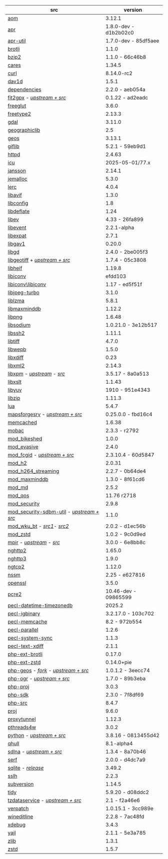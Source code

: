 | src | version |
| ---- | ---- |
| [aom](https://aomedia.googlesource.com/aom) | 3.12.1 |
| [apr](https://github.com/apache/apr) | 1.8.0-dev - d1b2b02c0 |
| [apr-util](https://github.com/apache/apr-util) | 1.7.0-dev - 85df5aee |
| [brotli](https://github.com/google/brotli) | 1.1.0 |
| [bzip2](https://gitlab.com/bzip2/bzip2.git) | 1.1.0 - 66c46b8 |
| [cares](https://github.com/c-ares/c-ares) | 1.34.5 |
| [curl](https://github.com/curl/curl) | 8.14.0-rc2 |
| [dav1d](https://code.videolan.org/videolan/dav1d.git) | 1.5.1 |
| [dependencies](https://github.com/himeshsameera/Dependencies) | 2.2.0 - aeb054a |
| [fit2gpx](https://github.com/nono303/fit2gpx) - [*upstream + src*](https://github.com/MaksVasilev/fit2gpx) | 0.1.22 - ad2eadc |
| [freeglut](https://github.com/dcnieho/FreeGLUT.git) | 3.6.0 |
| [freetype2](https://git.savannah.nongnu.org/git/freetype/freetype2.git/) | 2.13.3 |
| [gdal](https://github.com/OSGeo/gdal) | 3.11.0 |
| [geographiclib](https://github.com/geographiclib/geographiclib/tree/release) | 2.5 |
| [geos](https://github.com/libgeos/geos) | 3.13.1 |
| [giflib](https://github.com/gongjianbo/GifLib) | 5.2.1 - 59eb9d1 |
| [httpd](https://github.com/apache/httpd) | 2.4.63 |
| [icu](https://github.com/unicode-org/icu) | 2025-05-01/77.x |
| [jansson](https://github.com/akheron/jansson) | 2.14.1 |
| [jemalloc](https://github.com/jemalloc/jemalloc) | 5.3.0 |
| [lerc](https://github.com/Esri/lerc.git) | 4.0.4 |
| [libavif](https://github.com/AOMediaCodec/libavif.git) | 1.3.0 |
| [libconfig](https://github.com/hyperrealm/libconfig) | 1.8 |
| [libdeflate](https://github.com/ebiggers/libdeflate.git) | 1.24 |
| [libev](https://git.lighttpd.net/libev) | 4.33 - 26fa899 |
| [libevent](https://github.com/libevent/libevent) | 2.2.1-alpha |
| [libexpat](https://github.com/libexpat/libexpat) | 2.7.1 |
| [libgav1](https://chromium.googlesource.com/codecs/libgav1) | 0.20.0 |
| [libgd](https://github.com/libgd/libgd) | 2.4.0 - 2be005f3 |
| [libgeotiff](https://github.com/nono303/libgeotiff.git) + [*upstream + src*](https://github.com/OSGeo/libgeotiff) | 1.7.4 - 05c3808 |
| [libheif](https://github.com/strukturag/libheif) | 1.19.8 |
| [libiconv](https://github.com/AiMiDi/libiconv_cmake) | efdd103 |
| [libiconv\libiconv](https://github.com/AiMiDi/libiconv) | 1.17 - ed5f51f |
| [libjpeg-turbo](https://github.com/libjpeg-turbo/libjpeg-turbo) | 3.1.0 |
| [liblzma](https://github.com/ShiftMediaProject/liblzma) | 5.8.1 |
| [libmaxminddb](https://github.com/maxmind/libmaxminddb) | 1.12.2 |
| [libpng](https://sourceforge.net/p/libpng/code/ci/master/tree/) | 1.6.48 |
| [libsodium](https://github.com/jedisct1/libsodium.git) | 1.0.21.0 - 3e12b517 |
| [libssh2](https://github.com/libssh2/libssh2) | 1.11.1 |
| [libtiff](https://gitlab.com/libtiff/libtiff) | 4.7.0 |
| [libwepb](https://chromium.googlesource.com/webm/libwebp) | 1.5.0 |
| [libxdiff](https://github.com/opencor/libxdiff) | 0.23 |
| [libxml2](https://gitlab.gnome.org/GNOME/libxml2.git) | 2.14.3 |
| [libxpm](https://github.com/nono303/libxpm.git) - _[upstream](https://github.com/winlibs/libxpm)_ - _[src](https://gitlab.freedesktop.org/xorg/lib/libxpm)_ | 3.5.17 - 8a0a513 |
| [libxslt](https://gitlab.gnome.org/GNOME/libxslt) | 1.1.43 |
| [libyuv](https://chromium.googlesource.com/libyuv/libyuv) | 1910 - 951e4343 |
| [libzip](https://github.com/nih-at/libzip) | 1.11.3 |
| [lua](https://github.com/lua/lua) | 5.4.7 |
| [mapsforgesrv](https://github.com/nono303/mapsforgesrv/tree/tasks)  - _[upstream + src](https://github.com/telemaxx/mapsforgesrv/tree/tasks)_ | 0.25.0.0 - fbd16c4 |
| [memcached](https://github.com/memcached/memcached) | 1.6.38 |
| [mobac](https://svn.code.sf.net/p/mobac/code) | 2.3.3 - r2792 |
| [mod_bikeshed](https://github.com/JBlond/mod_bikeshed) | 1.0.0 |
| [mod_evasive](https://github.com/jvdmr/mod_evasive) | 2.4.0 |
| [mod_fcgid](https://github.com/nono303/mod_fcgid) - _[upstream + src](https://github.com/pagespeed/mod_fcgid)_ | 2.3.10.4 - 60d5847 |
| [mod_h2](https://github.com/icing/mod_h2) | 2.0.31 |
| [mod_h264_streaming](https://github.com/traceypooh/mod_h264_streaming--intra-keyframes) | 2.2.7 - 0b64de4 |
| [mod_maxminddb](https://github.com/maxmind/mod_maxminddb) | 1.3.0 - 8f61cd6 |
| [mod_md](https://github.com/icing/mod_md) | 2.5.2 |
| [mod_qos](https://sourceforge.net/p/mod-qos/source/HEAD/tree/trunk/httpd_src/modules/qos/) | 11.76 r2718 |
| [mod_security](https://github.com/SpiderLabs/ModSecurity) | 2.9.8 |
| [mod_security-sdbm-util](https://github.com/nono303/modsec-sdbm-util) - _[upstream + src](https://github.com/SpiderLabs/modsec-sdbm-util)_ | 1.1.0 |
| [mod_wku_bt](https://github.com/nono303/mod_whatkilledus) - _[src1](https://emptyhammock.com/media/downloads/wku_bt-2.01.zip)_- _[src2](https://github.com/nono303/mod_whatkilledus)_ | 2.0.2 - d1ec56b |
| [mod_zstd](https://github.com/nono303/mod_zstd) | 1.0.2 - 9c0d9ed |
| [mpir](https://github.com/nono303/mpir) - _[upstream](https://github.com/BrianGladman/mpir)_ - _[src](https://github.com/wbhart/mpir)_ | 3.0.0 - 6e8bb8c |
| [nghttp2](https://github.com/nghttp2/nghttp2) | 1.65.0 |
| [nghttp3](https://github.com/ngtcp2/nghttp3) | 1.9.0 |
| [ngtcp2](https://github.com/ngtcp2/ngtcp2) | 1.12.0 |
| [nssm](https://github.com/puppetlabs/nssm) | 2.25 - e627816 |
| [openssl](https://github.com/openssl/openssl)                | 3.5.0    |
| [pcre2](https://github.com/PCRE2Project/pcre2) | 10.46-dev - 09865599 |
| [pecl-datetime-timezonedb](https://github.com/php/pecl-datetime-timezonedb) | 2025.2 |
| [pecl-igbinary](https://github.com/igbinary/igbinary) | 3.2.17.0 - 103c702 |
| [pecl-memcache](https://github.com/websupport-sk/pecl-memcache) | 8.2 - 972b554 |
| [pecl-parallel](https://github.com/krakjoe/parallel.git) | 1.2.6 |
| [pecl-system-sync](https://github.com/php/pecl-system-sync) | 1.1.3 |
| [pecl-text-xdiff](https://github.com/php/pecl-text-xdiff) | 2.1.1 |
| [php-ext-brotli](https://github.com/kjdev/php-ext-brotli) | 0.17.0 |
| [php-ext-zstd](https://github.com/kjdev/php-ext-zstd) | 0.14.0+pie |
| [php-geos](https://github.com/nono303/php-geos) - *[fork](https://github.com/ModelTech/php-geos) - [upstream + src](https://git.osgeo.org/gitea/geos/php-geos/commits/branch/php8)* | 1.0.1.2 - 3eecc74 |
| [php-ogr](https://github.com/nono303/php-ogr) - *[upstream + src](https://github.com/dvzgeo/php_ogr)* | 1.7.0 - 89b3eba |
| [php-proj](https://github.com/swen100/phpng-proj) | 3.0.3 |
| [php-sdk](https://github.com/php/php-sdk-binary-tools) | 2.3.0 - 7f8df69 |
| [php-src](https://github.com/php/php-src) | 8.4.7 |
| [proj](https://github.com/OSGeo/PROJ) | 9.6.0 |
| [proxytunnel](https://github.com/proxytunnel/proxytunnel) | 1.12.3 |
| [pthreads4w](https://github.com/jwinarske/pthreads4w.git) | 3.0.2 |
| [python](https://github.com/nono303/cpython) - _[upstream + src](https://github.com/python/cpython/tree/3.8)_ | 3.8.16 - 0813455d42 |
| [qhull](https://github.com/qhull/qhull) | 8.1-alpha4 |
| [sdlna](https://github.com/nono303/simpleDLNA) - _[upstream + src](https://github.com/nmaier/simpleDLNA)_ | 1.3.4 - 8a70b46 |
| [serf](https://github.com/apache/serf.git) | 2.0.0 - d4dc7a9 |
| [sqlite](https://github.com/rhuijben/sqlite-amalgamation) - *[release](https://www.sqlite.org/changes.html)* | 3.49.2 |
| [sslh](https://github.com/yrutschle/sslh) | 2.2.3 |
| [subversion](https://github.com/apache/subversion) | 1.14.5 |
| [tidy](https://github.com/htacg/tidy-html5) | 5.9.20 - d08ddc2 |
| [tzdataservice](https://github.com/nono303/tzdataservice) - _[upstream + src](https://github.com/skaringa/tzdataservice)_ | 2.1 - f2a46e6 |
| [verpatch](https://github.com/pavel-a/ddverpatch) | 1.0.15.1 - 3cc989e |
| [wineditline](https://github.com/ptosco/wineditline) | 2.2.8 - 7ac48fd |
| [xdebug](https://github.com/xdebug/xdebug) | 3.4.3 |
| [yajl](https://github.com/lloyd/yajl) | 2.1.1 - 5e3a785 |
| [zlib](https://github.com/madler/zlib) | 1.3.1 |
| [zstd](https://github.com/facebook/zstd/tree/v1.5.2) | 1.5.7 |